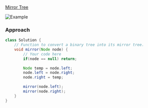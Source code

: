 [Mirror Tree](https://practice.geeksforgeeks.org/problems/mirror-tree/1)

![Example](https://contribute.geeksforgeeks.org/wp-content/uploads/mirrortrees.jpg)

### Approach

```java
class Solution {
    // Function to convert a binary tree into its mirror tree.
    void mirror(Node node) {
        // Your code here
        if(node == null) return;
        
        Node temp = node.left;
        node.left = node.right;
        node.right = temp;
        
        mirror(node.left);
        mirror(node.right);
    }
}
```